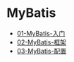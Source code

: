 # MyBatis

- [01-MyBatis-入门](03-必备框架/01-MyBatis/01-MyBatis-入门.md)
- [02-MyBatis-框架](03-必备框架/01-MyBatis/02-MyBatis-框架.md)
- [03-MyBatis-配置](03-必备框架/01-MyBatis/03-MyBatis-配置.md)